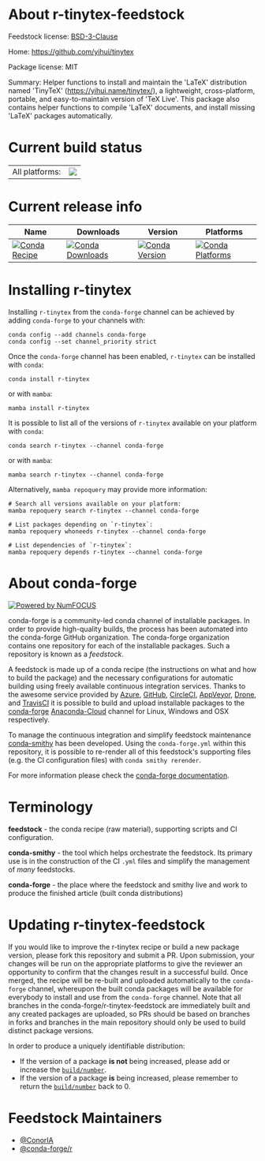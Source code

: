 About r-tinytex-feedstock
=========================

Feedstock license: [BSD-3-Clause](https://github.com/conda-forge/r-tinytex-feedstock/blob/main/LICENSE.txt)

Home: https://github.com/yihui/tinytex

Package license: MIT

Summary: Helper functions to install and maintain the 'LaTeX' distribution named 'TinyTeX' (<https://yihui.name/tinytex/>), a lightweight, cross-platform, portable, and easy-to-maintain version of 'TeX Live'. This package also contains helper functions to compile 'LaTeX' documents, and install missing 'LaTeX' packages automatically.

Current build status
====================


<table><tr><td>All platforms:</td>
    <td>
      <a href="https://dev.azure.com/conda-forge/feedstock-builds/_build/latest?definitionId=1742&branchName=main">
        <img src="https://dev.azure.com/conda-forge/feedstock-builds/_apis/build/status/r-tinytex-feedstock?branchName=main">
      </a>
    </td>
  </tr>
</table>

Current release info
====================

| Name | Downloads | Version | Platforms |
| --- | --- | --- | --- |
| [![Conda Recipe](https://img.shields.io/badge/recipe-r--tinytex-green.svg)](https://anaconda.org/conda-forge/r-tinytex) | [![Conda Downloads](https://img.shields.io/conda/dn/conda-forge/r-tinytex.svg)](https://anaconda.org/conda-forge/r-tinytex) | [![Conda Version](https://img.shields.io/conda/vn/conda-forge/r-tinytex.svg)](https://anaconda.org/conda-forge/r-tinytex) | [![Conda Platforms](https://img.shields.io/conda/pn/conda-forge/r-tinytex.svg)](https://anaconda.org/conda-forge/r-tinytex) |

Installing r-tinytex
====================

Installing `r-tinytex` from the `conda-forge` channel can be achieved by adding `conda-forge` to your channels with:

```
conda config --add channels conda-forge
conda config --set channel_priority strict
```

Once the `conda-forge` channel has been enabled, `r-tinytex` can be installed with `conda`:

```
conda install r-tinytex
```

or with `mamba`:

```
mamba install r-tinytex
```

It is possible to list all of the versions of `r-tinytex` available on your platform with `conda`:

```
conda search r-tinytex --channel conda-forge
```

or with `mamba`:

```
mamba search r-tinytex --channel conda-forge
```

Alternatively, `mamba repoquery` may provide more information:

```
# Search all versions available on your platform:
mamba repoquery search r-tinytex --channel conda-forge

# List packages depending on `r-tinytex`:
mamba repoquery whoneeds r-tinytex --channel conda-forge

# List dependencies of `r-tinytex`:
mamba repoquery depends r-tinytex --channel conda-forge
```


About conda-forge
=================

[![Powered by
NumFOCUS](https://img.shields.io/badge/powered%20by-NumFOCUS-orange.svg?style=flat&colorA=E1523D&colorB=007D8A)](https://numfocus.org)

conda-forge is a community-led conda channel of installable packages.
In order to provide high-quality builds, the process has been automated into the
conda-forge GitHub organization. The conda-forge organization contains one repository
for each of the installable packages. Such a repository is known as a *feedstock*.

A feedstock is made up of a conda recipe (the instructions on what and how to build
the package) and the necessary configurations for automatic building using freely
available continuous integration services. Thanks to the awesome service provided by
[Azure](https://azure.microsoft.com/en-us/services/devops/), [GitHub](https://github.com/),
[CircleCI](https://circleci.com/), [AppVeyor](https://www.appveyor.com/),
[Drone](https://cloud.drone.io/welcome), and [TravisCI](https://travis-ci.com/)
it is possible to build and upload installable packages to the
[conda-forge](https://anaconda.org/conda-forge) [Anaconda-Cloud](https://anaconda.org/)
channel for Linux, Windows and OSX respectively.

To manage the continuous integration and simplify feedstock maintenance
[conda-smithy](https://github.com/conda-forge/conda-smithy) has been developed.
Using the ``conda-forge.yml`` within this repository, it is possible to re-render all of
this feedstock's supporting files (e.g. the CI configuration files) with ``conda smithy rerender``.

For more information please check the [conda-forge documentation](https://conda-forge.org/docs/).

Terminology
===========

**feedstock** - the conda recipe (raw material), supporting scripts and CI configuration.

**conda-smithy** - the tool which helps orchestrate the feedstock.
                   Its primary use is in the construction of the CI ``.yml`` files
                   and simplify the management of *many* feedstocks.

**conda-forge** - the place where the feedstock and smithy live and work to
                  produce the finished article (built conda distributions)


Updating r-tinytex-feedstock
============================

If you would like to improve the r-tinytex recipe or build a new
package version, please fork this repository and submit a PR. Upon submission,
your changes will be run on the appropriate platforms to give the reviewer an
opportunity to confirm that the changes result in a successful build. Once
merged, the recipe will be re-built and uploaded automatically to the
`conda-forge` channel, whereupon the built conda packages will be available for
everybody to install and use from the `conda-forge` channel.
Note that all branches in the conda-forge/r-tinytex-feedstock are
immediately built and any created packages are uploaded, so PRs should be based
on branches in forks and branches in the main repository should only be used to
build distinct package versions.

In order to produce a uniquely identifiable distribution:
 * If the version of a package **is not** being increased, please add or increase
   the [``build/number``](https://docs.conda.io/projects/conda-build/en/latest/resources/define-metadata.html#build-number-and-string).
 * If the version of a package **is** being increased, please remember to return
   the [``build/number``](https://docs.conda.io/projects/conda-build/en/latest/resources/define-metadata.html#build-number-and-string)
   back to 0.

Feedstock Maintainers
=====================

* [@ConorIA](https://github.com/ConorIA/)
* [@conda-forge/r](https://github.com/conda-forge/r/)


<!-- dummy commit to enable rerendering -->

